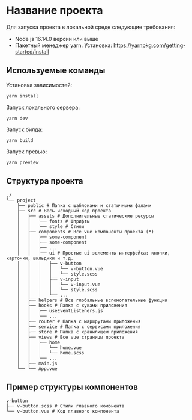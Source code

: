 # Название проекта

Для запуска проекта в локальной среде следующие требования:

* Node js 16.14.0 версии или выше
* Пакетный менеджер yarn. Установка: https://yarnpkg.com/getting-started/install

## Используемые команды

Установка зависимостей:
```
yarn install
```

Запуск локального сервера:
```
yarn dev
```

Запуск билда:
```
yarn build
```

Запуск превью:

```
yarn preview
```

## Структура проекта

```
./
└── project
    ├── public # Папка с шаблонами и статичными фалами
    ├── src # Весь исходный код проекта
    │   ├── assets # Дополнительные статические ресурсы
    │   │   └── fonts # Шприфты
    │   │   └── style # Стили
    │   ├── components # Все vue компоненты проекта (*)
    │   │   ├── some-component
    │   │   ├── some-component
    │   │   ├── ...
    │   │   ├── ui # Простые ui эелементы интерфейса: кнопки, карточки, шильдики и т.д.
    │   │   │   ├── v-button
    │   │   │   │   └── v-button.vue
    │   │   │   │   └── style.scss
    │   │   │   ├── v-input
    │   │   │   │   └── v-input.vue
    │   │   │   │   └── style.scss
    │   │   │   └── ...
    │   ├── helpers # Все глобальные вспомогательные функции
    │   ├── hooks # Папка с хуками приложения
    │   │   ├── useEventListeners.js
    │   │   └── ...
    │   ├── router # Папка с маршрутами приложения
    │   ├── service # Папка с сервисами приложения
    │   ├── store # Папка с хранилищем приложения
    │   ├── views # Все vue страницы проекта
    │   │   ├── home
    │   │   │   └── home.vue
    │   │   │   └── home.scss
    │   │   └── ...
    │   ├── main.js
    └── └── App.vue
```

## Пример структуры компонентов

```
v-button
├── v-button.scss # Стили главного комонента 
└── v-button.vue # Код главного компонента
```
